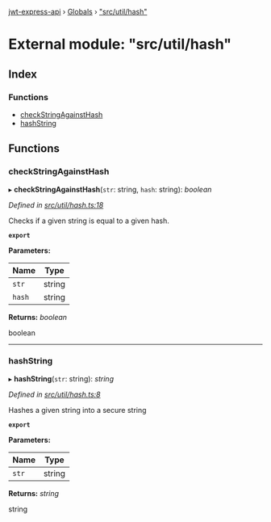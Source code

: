 [jwt-express-api](../README.md) › [Globals](../globals.md) › ["src/util/hash"](_src_util_hash_.md)

# External module: "src/util/hash"

## Index

### Functions

* [checkStringAgainstHash](_src_util_hash_.md#checkstringagainsthash)
* [hashString](_src_util_hash_.md#hashstring)

## Functions

###  checkStringAgainstHash

▸ **checkStringAgainstHash**(`str`: string, `hash`: string): *boolean*

*Defined in [src/util/hash.ts:18](https://github.com/Morganb816/JWT-Authentication/blob/f809911/src/util/hash.ts#L18)*

Checks if a given string is equal to a given hash.

**`export`** 

**Parameters:**

Name | Type |
------ | ------ |
`str` | string |
`hash` | string |

**Returns:** *boolean*

boolean

___

###  hashString

▸ **hashString**(`str`: string): *string*

*Defined in [src/util/hash.ts:8](https://github.com/Morganb816/JWT-Authentication/blob/f809911/src/util/hash.ts#L8)*

Hashes a given string into a secure string

**`export`** 

**Parameters:**

Name | Type |
------ | ------ |
`str` | string |

**Returns:** *string*

string
